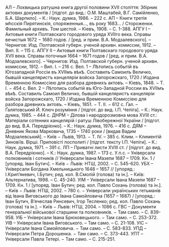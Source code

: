 АЛ – Лохвицька ратушна книга другої половини XVII століття: Збірник актових документів / [підгот. до вид.: О.М. Маштабей, В.Г. Самійленко, Б.А. Шарпило]. – К.: Наук. думка, 1986. – 222 с.
АП – Книги третія мhсскія Пирятинскія, споряженныя…, въ року 1683… / Стороженки. Фамильный архивъ. Том шестой. – Кіевъ, 1908. – С. 1-388.
АПГУ І – Актовыя книги Полтавскаго городового уряда XVIIго века. Справы вечистыя 1672 − 1680 годов. / [ред. и прим. В.А. Модзалевского]. –Чернигов: Изд. Полтавской губерн. ученой архивн. комиссии, 1912. – Вип. II. – 115 с.
АПГУ ІІ – Актовыя книги Полтавскаго городового уряда XVII века. Справы поточныя 1664 – 1671 годов / [ред. и прим. В.А. Модзалевского]. – Чернигов: Изд. Полтавской губерн. ученой архивн. комиссии, 1912. – Вип. I. – 216 с.
Вел. 1 – Лѣтопись событій въ Югозападной Россіи въ XVIIмъ вѣкѣ. Составилъ Самоилъ Величко, бывшій канцеляристъ канцеляріи войска Запорожскаго, 1720 / Издана Временною Комиссіею для разбора древнихъ актовъ. – Кіевъ, 1848. − Т. I. − 454 с.
Вел. 2 – Лѣтопись событій въ Юго-Западной России въ XVIIмъ вѣкѣ. Составилъ Самоил Величко, бывшій канцеляристъ канцеляріи войска Запорожскаго, 1720 / Издана Временною Комиссіею для разбора древнихъ актовъ. – Кіевъ, 1851. − Т. II. − 612 с.
Ґал. – Ґалятовський Й. Ключ розуміння / [підгот. до вид. І.П. Чепіга]. – К.: Наук. думка, 1985. – 444 с.
ДНРМ – Ділова і народорозмовна мова XVIII ст.: Матеріали сотенних канцелярій і ратуш Лівобережної України / [підгот. до вид. В.А. Передрієнко]. – К.: Наук. думка, 1976. – 416 с.
ДЯМ – Дневник Якова Марковича, 1735 – 1740 роки / [видав Вадим Модзалевський]. – Київ − Львів, 1913. − Т. IV. – 385 с.
Клим. – Климентій Зиновіїв. Вірші. Приповісті посполиті / [підгот. тексту І.П. Чепіги]. – К.: Наук. думка, 1971. – 391 с.
ЛП – Приватні листи XVIII ст. / [підгот. до вид. В.А. Передрієнко]. – К.: Наук. думка, 1987. – 173 с.
У.п.с. – Універсали полковників і сотників // Універсали Івана Мазепи 1687 – 1709. Кн. 1 / [упоряд. Іван Бутич]. – Київ − Львів: НТШ, 2002. – С. 545-620.
УБХ – Універсали Богдана Хмельницького 1648 – 1657 // [упоряд.: І.Крип’якевич, І.Бутич; ред. кол. В.Смолій (голова) та ін.]. – Київ: Альтернатива, 1998. – С. 45-240.
УІМ – Універсали Івана Мазепи 1687 – 1709. Кн. 1 / [упоряд. Іван Бутич; ред. кол. Павло Сохань (голова) та ін.]. – Київ − Львів: НТШ, 2002. – 780 с.
− Універсали українських гетьманів від Івана Виговського до Івана Самойловича (1657 – 1687) / [упоряд.: Іван Бутич, В’ячеслав Ринсевич, Ігор Тесленко; ред. кол. Павло Сохань (голова) та ін.]. – Київ − Львів: НТШ, 2004. – 1086 с.
ГВС – Документи генеральної військової старшини та полковників. − Там само. – С. 839-958.
УІБ – Універсали Івана Брюховецького. − Там само. – С. 253-372.
УІВ – Універсали Івана Виговського. – Там само. – С. 21-108.
УІС –Універсали Івана Самойловича. − Там само. – С. 583-833.
УПД –Універсали Петра Дорошенка. − Там само. – С. 373-443.
УПТ –Універсали Павла Тетері. − Там само. – С. 215-251. 
